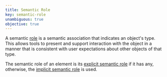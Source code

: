 ```yaml
---
title: Semantic Role
key: semantic-role
unambiguous: true
objective: true
---
```


A semantic [role](https://www.w3.org/TR/wai-aria-1.1/#dfn-role) is a semantic association that indicates an object's type. This allows tools to present and support interaction with the object in a manner that is consistent with user expectations about other objects of that type.

The semantic role of an element is its [explicit semantic role](#explicit-role) if it has any, otherwise, the [implicit semantic role](#implicit-role) is used.
